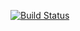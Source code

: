 [![Build Status](https://travis-ci.org/tseglevskiy/travis-example-android.svg?branch=master)](https://travis-ci.org/tseglevskiy/travis-example-android)
